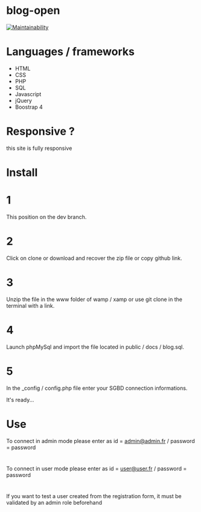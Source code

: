 # blog-open
[![Maintainability](https://api.codeclimate.com/v1/badges/7a5038e6764f6162bb28/maintainability)](https://codeclimate.com/github/cedflam/blog-open/maintainability)

# Languages / frameworks
- HTML  
- CSS
- PHP   
- SQL
- Javascript  
- jQuery
- Boostrap 4

# Responsive ?

this site is fully responsive

# Install 

# 1  
This position on the dev branch.
# 2  
Click on clone or download and recover the zip file or copy github link.
# 3  
Unzip the file in the www folder of wamp / xamp or use git clone in the terminal with a link.
# 4  
Launch phpMySql and import the file located in public / docs / blog.sql.
# 5  
In the _config / config.php file enter your SGBD connection informations.

It's ready...

# Use
To connect in admin mode please enter as id = admin@admin.fr / password = password
#
To connect in user mode please enter as id = user@user.fr / password = password
#
If you want to test a user created from the registration form, it must be validated by an admin role beforehand
